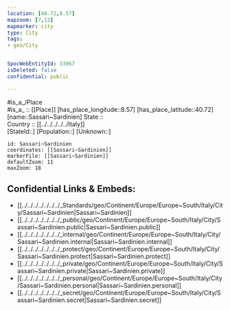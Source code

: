 ```yaml
---
location: [40.72,8.57] 
mapzoom: [7,12] 
mapmarker: city 
type: City
tags:
- geo/City


SpocWebEntityId: 33967
isDeleted: false
confidential: public

---
```

#is_a_/Place  
#is_a_ :: [[Place]] 
[has_place_longitude::8.57] 
[has_place_latitude::40.72] 
[name::Sassari~Sardinien] 
State ::  
Country :: [[../../../../../Italy]]  
[StateId::] 
[Population::] 
[Unknown::] 


```leaflet
id: Sassari~Sardinien
coordinates: [[Sassari~Sardinien]] 
markerFile: [[Sassari~Sardinien]] 
defaultZoom: 11 
maxZoom: 18
```


## Confidential Links & Embeds: 
- [[../../../../../../../_Standards/geo/Continent/Europe/Europe~South/Italy/City/Sassari~Sardinien|Sassari~Sardinien]] 
- [[../../../../../../../_public/geo/Continent/Europe/Europe~South/Italy/City/Sassari~Sardinien.public|Sassari~Sardinien.public]] 
- [[../../../../../../../_internal/geo/Continent/Europe/Europe~South/Italy/City/Sassari~Sardinien.internal|Sassari~Sardinien.internal]] 
- [[../../../../../../../_protect/geo/Continent/Europe/Europe~South/Italy/City/Sassari~Sardinien.protect|Sassari~Sardinien.protect]] 
- [[../../../../../../../_private/geo/Continent/Europe/Europe~South/Italy/City/Sassari~Sardinien.private|Sassari~Sardinien.private]] 
- [[../../../../../../../_personal/geo/Continent/Europe/Europe~South/Italy/City/Sassari~Sardinien.personal|Sassari~Sardinien.personal]] 
- [[../../../../../../../_secret/geo/Continent/Europe/Europe~South/Italy/City/Sassari~Sardinien.secret|Sassari~Sardinien.secret]] 
